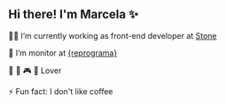 ## Hi there! I'm Marcela :sparkles:

:woman_technologist: I’m currently working as front-end developer at [Stone](https://www.stone.com.br/)

:purple_heart: I’m monitor at [{reprograma}](https://reprograma.com.br/)

:art: :dog: :video_game: :chocolate_bar: Lover

:zap: Fun fact: I don't like coffee 

